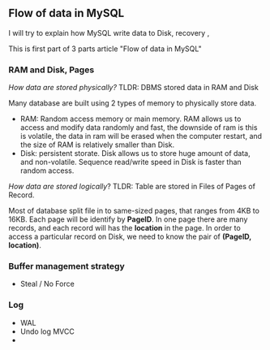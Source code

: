 ## Flow of data in MySQL

I will try to explain how MySQL write data to Disk, recovery , 

This is first part of 3 parts article "Flow of data in MySQL"


### RAM and Disk, Pages

_How data are stored physically?_ TLDR: DBMS stored data in RAM and Disk

Many database are built using 2 types of memory to physically store data.

- RAM: Random access memory or main memory. RAM allows us to access and modify data randomly and fast, the downside of ram is this is volatile, the data in ram will be erased when the computer restart, and the size of RAM is relatively smaller than Disk. 
- Disk: persistent storate. Disk allows us to store huge amount of data, and non-volatile. Sequence read/write speed in Disk is faster than random access.


_How data are stored logically_? TLDR:  Table are stored in Files of Pages of Record.

Most of database split file in to same-sized pages, that ranges from 4KB to 16KB. Each page will be identify by **PageID**. 
In one page there are many records, and each record will has the **location** in the page. 
In order to access a particular record on Disk, we need to know the pair of **(PageID, location)**. 


### Buffer management strategy



- Steal / No Force


### Log

- WAL
- Undo log MVCC
- 
